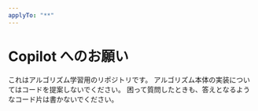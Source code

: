 ```yaml
---
applyTo: "**"
---
```


# Copilot へのお願い

これはアルゴリズム学習用のリポジトリです。
アルゴリズム本体の実装についてはコードを提案しないでください。
困って質問したときも、答えとなるようなコード片は書かないでください。
